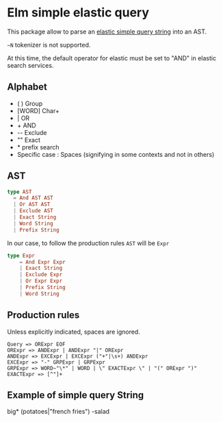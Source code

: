 # Elm simple elastic query

This package allow to parse an [elastic simple query string](https://www.elastic.co/guide/en/elasticsearch/reference/current/query-dsl-simple-query-string-query.html#_simple_query_string_syntax) into an AST.

`~N` tokenizer is not supported.

At this time, the default operator for elastic must be set to "AND" in elastic search services.

## Alphabet

* ( ) Group
* [WORD] Char+
* | OR
* \+ AND
* -- Exclude
* "" Exact
* \* prefix search
* Specific case : Spaces (signifying in some contexts and not in others)

## AST

```elm
type AST
  = And AST AST
  | Or AST AST
  | Exclude AST
  | Exact String
  | Word String
  | Prefix String
```

In our case, to follow the production rules `AST` will be `Expr`

```elm
type Expr
    = And Expr Expr
    | Exact String
    | Exclude Expr
    | Or Expr Expr
    | Prefix String
    | Word String
```

## Production rules

Unless explicitly indicated, spaces are ignored.

```
Query => ORExpr EOF
ORExpr => ANDExpr | ANDExpr "|" ORExpr
ANDExpr => EXCExpr | EXCExpr ("+"|\s+) ANDExpr
EXCExpr => "-" GRPExpr | GRPExpr
GRPExpr => WORD~"\*" | WORD | \" EXACTExpr \" | "(" ORExpr ")"
EXACTExpr => [^"]+
```


## Example of simple query String

big* (potatoes|\"french fries\") -salad
